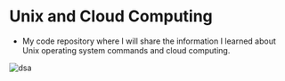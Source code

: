 # Unix and Cloud Computing

* My code repository where I will share the information I learned about Unix operating system commands and cloud computing.

![dsa](https://user-images.githubusercontent.com/54184905/92455761-c2140080-f1ca-11ea-87ce-86eebda50ff7.png)
